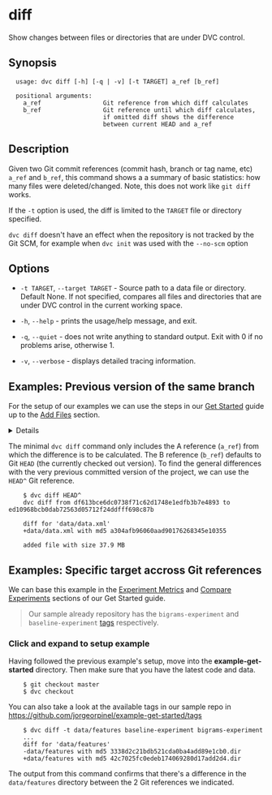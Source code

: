 # diff

Show changes between files or directories that are under DVC control.

## Synopsis

```usage
  usage: dvc diff [-h] [-q | -v] [-t TARGET] a_ref [b_ref]

  positional arguments:
    a_ref                 Git reference from which diff calculates
    b_ref                 Git reference until which diff calculates,
                          if omitted diff shows the difference
                          between current HEAD and a_ref
```

## Description

Given two Git commit references (commit hash, branch or tag name, etc) `a_ref`
and `b_ref`, this command shows a a summary of basic statistics: how many files were
deleted/changed. Note, this does not work like `git diff` works.

If the `-t` option is used, the diff is limited to the `TARGET` file or
directory specified.

`dvc diff` doesn't have an effect when the repository is not tracked by the Git
SCM, for example when `dvc init` was used with the `--no-scm` option

## Options

* `-t TARGET`, `--target TARGET` - Source path to a data file or directory.
  Default None. If not specified, compares all files and directories that are
  under DVC control in the current working space.

* `-h`, `--help` - prints the usage/help message, and exit.

* `-q`, `--quiet` - does not write anything to standard output. Exit with 0 if
  no problems arise, otherwise 1.

* `-v`, `--verbose` - displays detailed tracing information.

## Examples: Previous version of the same branch

For the setup of our examples we can use the steps in our [Get
Started](/doc/get-started) guide up to the [Add
Files](/doc/get-started/add-files) section.

<details>

### Click and expand to setup example

Start by cloning our sample repo if you don't already have it. Then move into
the repo and checkout the
[version](https://github.com/iterative/example-get-started/commit/ed10968bcb0dab72563d05712f24ddfff698c87b)
corresponding to the add-files section mentioned above

```dvc
    $ git clone https://github.com/iterative/example-get-started
    Cloning into 'example-get-started'...

    $ cd example-get-started
    $ git checkout ed10968
    Note: checking out 'ed10968'...

    $ dvc pull
    Preparing to download data from 'https://remote.dvc.org/get-started'
    ...
```

Now let's create a virtual environment with `virtualenv` and install the
requirements.

```dvc
    $ virtualenv -p python3 .env
    $ source .env/bin/activate
    $ pip install -r requirements.txt
```

</details>

The minimal `dvc diff` command only includes the A reference (`a_ref`) from
which the difference is to be calculated. The B reference (`b_ref`) defaults to
Git `HEAD` (the currently checked out version). To find the general differences
with the very previous committed version of the project, we can use the `HEAD^`
Git reference.

```dvc
    $ dvc diff HEAD^
    dvc diff from df613bce6dc0738f71c62d1748e1edfb3b7e4893 to ed10968bcb0dab72563d05712f24ddfff698c87b

    diff for 'data/data.xml'
    +data/data.xml with md5 a304afb96060aad90176268345e10355

    added file with size 37.9 MB
```

## Examples: Specific target accross Git references

We can base this example in the [Experiment Metrics](/doc/get-started/metrics)
and [Compare Experiments](/doc/get-started/compare-experiments) sections of our
Get Started guide.
> Our sample already repository has the `bigrams-experiment` and
`baseline-experiment`
[tags](https://github.com/jorgeorpinel/example-get-started/tags) respectively.

### Click and expand to setup example

Having followed the previous example's setup, move into the
**example-get-started** directory. Then make sure that you have the latest code
and data.

```dvc
    $ git checkout master
    $ dvc checkout
```

You can also take a look at the available tags in our sample repo in
https://github.com/jorgeorpinel/example-get-started/tags

</details>

```dvc
    $ dvc diff -t data/features baseline-experiment bigrams-experiment
    ...
    diff for 'data/features'
    -data/features with md5 3338d2c21bdb521cda0ba4add89e1cb0.dir
    +data/features with md5 42c7025fc0edeb174069280d17add2d4.dir
````

The output from this command confirms that there's a difference in the
`data/features` directory between the 2 Git references we indicated.
